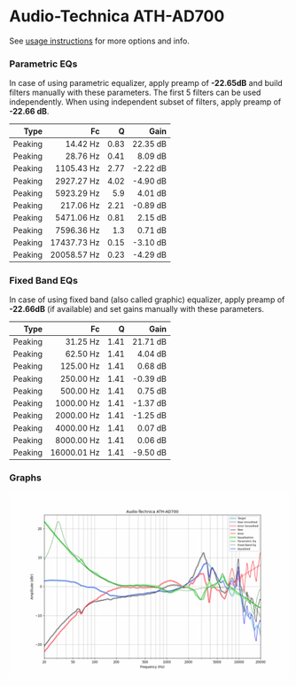 # Audio-Technica ATH-AD700
See [usage instructions](https://github.com/jaakkopasanen/AutoEq#usage) for more options and info.

### Parametric EQs
In case of using parametric equalizer, apply preamp of **-22.65dB** and build filters manually
with these parameters. The first 5 filters can be used independently.
When using independent subset of filters, apply preamp of **-22.66 dB**.

| Type    | Fc          |    Q | Gain     |
|--------:|------------:|-----:|---------:|
| Peaking | 14.42 Hz    | 0.83 | 22.35 dB |
| Peaking | 28.76 Hz    | 0.41 | 8.09 dB  |
| Peaking | 1105.43 Hz  | 2.77 | -2.22 dB |
| Peaking | 2927.27 Hz  | 4.02 | -4.90 dB |
| Peaking | 5923.29 Hz  | 5.9  | 4.01 dB  |
| Peaking | 217.06 Hz   | 2.21 | -0.89 dB |
| Peaking | 5471.06 Hz  | 0.81 | 2.15 dB  |
| Peaking | 7596.36 Hz  | 1.3  | 0.71 dB  |
| Peaking | 17437.73 Hz | 0.15 | -3.10 dB |
| Peaking | 20058.57 Hz | 0.23 | -4.29 dB |

### Fixed Band EQs
In case of using fixed band (also called graphic) equalizer, apply preamp of **-22.66dB**
(if available) and set gains manually with these parameters.

| Type    | Fc          |    Q | Gain     |
|--------:|------------:|-----:|---------:|
| Peaking | 31.25 Hz    | 1.41 | 21.71 dB |
| Peaking | 62.50 Hz    | 1.41 | 4.04 dB  |
| Peaking | 125.00 Hz   | 1.41 | 0.68 dB  |
| Peaking | 250.00 Hz   | 1.41 | -0.39 dB |
| Peaking | 500.00 Hz   | 1.41 | 0.75 dB  |
| Peaking | 1000.00 Hz  | 1.41 | -1.37 dB |
| Peaking | 2000.00 Hz  | 1.41 | -1.25 dB |
| Peaking | 4000.00 Hz  | 1.41 | 0.07 dB  |
| Peaking | 8000.00 Hz  | 1.41 | 0.06 dB  |
| Peaking | 16000.01 Hz | 1.41 | -9.50 dB |

### Graphs
![](./Audio-Technica%20ATH-AD700.png)